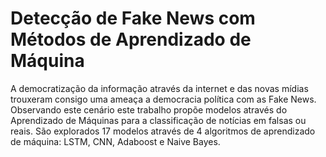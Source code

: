 # Detecção de Fake News com Métodos de Aprendizado de Máquina

A democratização da informação através da internet e das novas mídias trouxeram consigo uma ameaça a democracia política com as Fake News. Observando este cenário este trabalho propõe modelos através do Aprendizado de Máquinas para a classificação de notícias em falsas ou reais. São explorados 17 modelos através de 4 algoritmos de aprendizado de máquina: LSTM, CNN, Adaboost e Naive Bayes.
